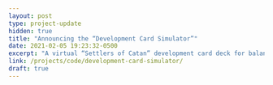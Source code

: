 ```yaml
---
layout: post
type: project-update
hidden: true
title: "Announcing the “Development Card Simulator”"
date: 2021-02-05 19:23:32-0500
excerpt: "A virtual “Settlers of Catan” development card deck for balanced, remote gaming."
link: /projects/code/development-card-simulator/
draft: true
---
```

